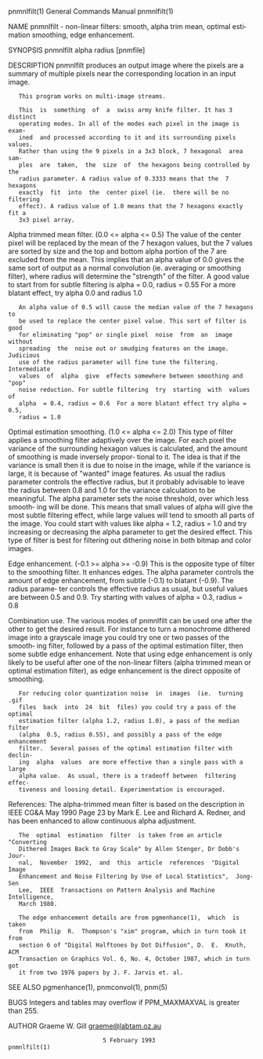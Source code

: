 pnmnlfilt(1)               General Commands Manual               pnmnlfilt(1)

NAME
       pnmnlfilt - non-linear filters: smooth, alpha trim mean, optimal esti‐
       mation smoothing, edge enhancement.

SYNOPSIS
       pnmnlfilt alpha radius [pnmfile]

DESCRIPTION
       pnmnlfilt produces an output image where the pixels are a  summary  of
       multiple pixels near the corresponding location in an input image.

       This program works on multi-image streams.

       This  is  something  of  a  swiss army knife filter. It has 3 distinct
       operating modes. In all of the modes each pixel in the image is  exam‐
       ined  and processed according to it and its surrounding pixels values.
       Rather than using the 9 pixels in a 3x3 block, 7 hexagonal  area  sam‐
       ples  are  taken,  the  size  of  the hexagons being controlled by the
       radius parameter. A radius value of 0.3333 means that the  7  hexagons
       exactly  fit  into  the  center pixel (ie.  there will be no filtering
       effect). A radius value of 1.0 means that the 7 hexagons exactly fit a
       3x3 pixel array.

Alpha trimmed mean filter.    (0.0 <= alpha <= 0.5)
       The  value  of  the center pixel will be replaced by the mean of the 7
       hexagon values, but the 7 values are sorted by size and  the  top  and
       bottom  alpha  portion  of  the  7  are  excluded from the mean.  This
       implies that an alpha value of 0.0 gives the same sort of output as  a
       normal  convolution  (ie. averaging or smoothing filter), where radius
       will determine the "strength" of the filter. A  good  value  to  start
       from  for  subtle  filtering  is alpha = 0.0, radius = 0.55 For a more
       blatant effect, try alpha 0.0 and radius 1.0

       An alpha value of 0.5 will cause the median value of the 7 hexagons to
       be used to replace the center pixel value. This sort of filter is good
       for eliminating "pop" or single pixel  noise  from  an  image  without
       spreading  the  noise out or smudging features on the image. Judicious
       use of the radius parameter will fine tune the filtering. Intermediate
       values  of  alpha  give  effects somewhere between smoothing and "pop"
       noise reduction. For subtle filtering  try  starting  with  values  of
       alpha  = 0.4, radius = 0.6  For a more blatant effect try alpha = 0.5,
       radius = 1.0

Optimal estimation smoothing. (1.0 <= alpha <= 2.0)
       This type of filter applies a smoothing  filter  adaptively  over  the
       image.   For each pixel the variance of the surrounding hexagon values
       is calculated, and the amount of smoothing is made  inversely  propor‐
       tional to it. The idea is that if the variance is small then it is due
       to noise in the image, while if the variance is large, it  is  because
       of "wanted" image features. As usual the radius parameter controls the
       effective radius, but  it  probably  advisable  to  leave  the  radius
       between  0.8  and  1.0  for the variance calculation to be meaningful.
       The alpha parameter sets the noise threshold, over which less  smooth‐
       ing will be done.  This means that small values of alpha will give the
       most subtle filtering effect, while large values will tend  to  smooth
       all  parts of the image. You could start with values like alpha = 1.2,
       radius = 1.0 and try increasing or decreasing the alpha  parameter  to
       get  the desired effect. This type of filter is best for filtering out
       dithering noise in both bitmap and color images.

Edge enhancement. (-0.1 >= alpha >= -0.9)
       This is the opposite type  of  filter  to  the  smoothing  filter.  It
       enhances  edges.  The  alpha  parameter  controls  the  amount of edge
       enhancement, from subtle (-0.1) to blatant (-0.9). The radius  parame‐
       ter  controls  the  effective  radius  as usual, but useful values are
       between 0.5 and 0.9. Try starting with values of alpha = 0.3, radius =
       0.8

Combination use.
       The  various modes of pnmnlfilt can be used one after the other to get
       the desired result. For instance to turn a monochrome  dithered  image
       into  a grayscale image you could try one or two passes of the smooth‐
       ing filter, followed by a pass of the optimal estimation filter,  then
       some subtle edge enhancement. Note that using edge enhancement is only
       likely to be useful after one of the non-linear filters (alpha trimmed
       mean  or optimal estimation filter), as edge enhancement is the direct
       opposite of smoothing.

       For reducing color quantization noise  in  images  (ie.  turning  .gif
       files  back  into  24  bit  files) you could try a pass of the optimal
       estimation filter (alpha 1.2, radius 1.0), a pass of the median filter
       (alpha  0.5, radius 0.55), and possibly a pass of the edge enhancement
       filter.  Several passes of the optimal estimation filter with  declin‐
       ing  alpha  values  are more effective than a single pass with a large
       alpha value.  As usual, there is a tradeoff between  filtering  effec‐
       tiveness and loosing detail. Experimentation is encouraged.

References:
       The alpha-trimmed mean filter is based on the description in IEEE CG&A
       May 1990 Page 23 by Mark E. Lee and Richard A. Redner,  and  has  been
       enhanced to allow continuous alpha adjustment.

       The  optimal  estimation  filter  is taken from an article "Converting
       Dithered Images Back to Gray Scale" by Allen Stenger, Dr Dobb's  Jour‐
       nal,  November  1992,  and  this  article  references  "Digital  Image
       Enhancement and Noise Filtering by Use of Local Statistics",  Jong-Sen
       Lee,  IEEE  Transactions on Pattern Analysis and Machine Intelligence,
       March 1980.

       The edge enhancement details are from pgmenhance(1),  which  is  taken
       from  Philip  R.  Thompson's "xim" program, which in turn took it from
       section 6 of "Digital Halftones by Dot Diffusion", D.  E.  Knuth,  ACM
       Transaction on Graphics Vol. 6, No. 4, October 1987, which in turn got
       it from two 1976 papers by J. F. Jarvis et. al.

SEE ALSO
       pgmenhance(1), pnmconvol(1), pnm(5)

BUGS
       Integers and tables may overflow if PPM_MAXMAXVAL is greater than 255.

AUTHOR
       Graeme W. Gill    graeme@labtam.oz.au

                               5 February 1993                   pnmnlfilt(1)
